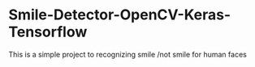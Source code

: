 # Smile-Detector-OpenCV-Keras-Tensorflow
This is a simple project to recognizing smile /not smile for human faces
